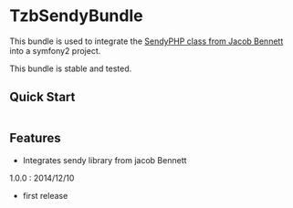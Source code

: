 TzbSendyBundle
===============

This bundle is used to integrate the [SendyPHP class from Jacob Bennett](https://github.com/JacobBennett/SendyPHP) into a symfony2 project.

This bundle is stable and tested.

Quick Start
-----------

```php
```

Features
--------

* Integrates sendy library from jacob Bennett

1.0.0 : 2014/12/10

* first release
